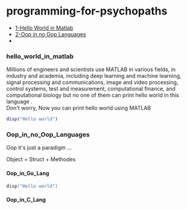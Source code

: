 # programming-for-psychopaths

- [1-Hello World in Matlab](#hello_world_in_matlab)
- [2-Oop in no Oop Languages](#Oop_in_no_Oop_Languages)
- 
      
                         
### hello_world_in_matlab    

Millions of engineers and scientists use MATLAB in various fields, in industry and academia, including deep learning and machine learning, signal processing and communications, image and video processing, control systems, test and measurement, computational finance, and computational biology but no one of them can print hello world in this language .</br>
Don't worry, Now you can print hello world using MATLAB 

```matlab       
disp("Hello world")  
```  

### Oop_in_no_Oop_Languages

Oop it's just a paradigm ... </br>

Object = Struct + Methodes 

#### Oop_in_Go_Lang

```go       
disp("Hello world")  
``` 

#### Oop_in_C_Lang

